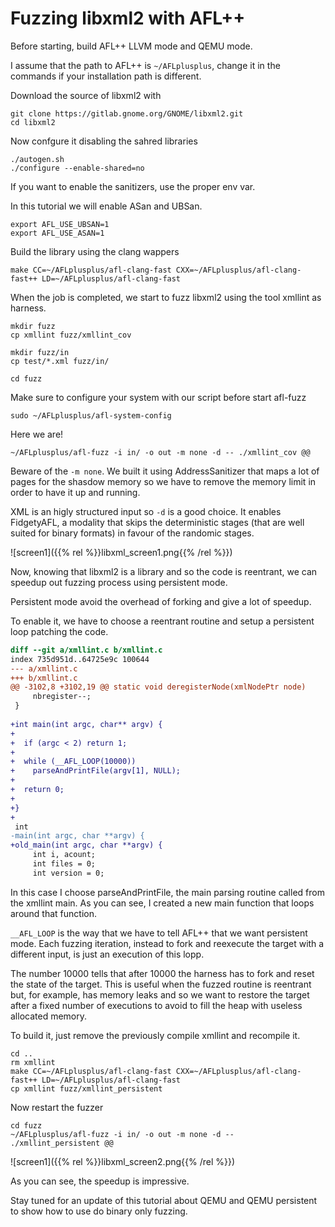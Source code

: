 # Fuzzing libxml2 with AFL++

Before starting, build AFL++ LLVM mode and QEMU mode.

I assume that the path to AFL++ is `~/AFLplusplus`, change it in the commands if your installation path is different.

Download the source of libxml2 with

```shell
git clone https://gitlab.gnome.org/GNOME/libxml2.git
cd libxml2
```

Now confgure it disabling the sahred libraries

```shell
./autogen.sh
./configure --enable-shared=no
```

If you want to enable the sanitizers, use the proper env var.

In this tutorial we will enable ASan and UBSan.

```shell
export AFL_USE_UBSAN=1
export AFL_USE_ASAN=1
```

Build the library using the clang wappers

```shell
make CC=~/AFLplusplus/afl-clang-fast CXX=~/AFLplusplus/afl-clang-fast++ LD=~/AFLplusplus/afl-clang-fast
```

When the job is completed, we start to fuzz libxml2 using the tool xmllint as harness.

```shell
mkdir fuzz
cp xmllint fuzz/xmllint_cov

mkdir fuzz/in
cp test/*.xml fuzz/in/

cd fuzz
```

Make sure to configure your system with our script before start afl-fuzz

```shell
sudo ~/AFLplusplus/afl-system-config
```

Here we are!

```shell
~/AFLplusplus/afl-fuzz -i in/ -o out -m none -d -- ./xmllint_cov @@
```

Beware of the `-m none`. We built it using AddressSanitizer that maps a lot of pages for the shasdow memory so we have to remove the memory limit in order to have it up and running.

XML is an higly structured input so `-d` is a good choice. It enables FidgetyAFL, a modality that skips the deterministic stages (that are well suited for binary formats) in favour of the randomic stages.

![screen1]({{% rel %}}libxml_screen1.png{{% /rel %}})

Now, knowing that libxml2 is a library and so the code is reentrant, we can speedup out fuzzing process using persistent mode.

Persistent mode avoid the overhead of forking and give a lot of speedup.

To enable it, we have to choose a reentrant routine and setup a persistent loop patching the code.

```diff
diff --git a/xmllint.c b/xmllint.c
index 735d951d..64725e9c 100644
--- a/xmllint.c
+++ b/xmllint.c
@@ -3102,8 +3102,19 @@ static void deregisterNode(xmlNodePtr node)
     nbregister--;
 }
 
+int main(int argc, char** argv) {
+
+  if (argc < 2) return 1;
+
+  while (__AFL_LOOP(10000))
+    parseAndPrintFile(argv[1], NULL);
+
+  return 0;
+
+}
+
 int
-main(int argc, char **argv) {
+old_main(int argc, char **argv) {
     int i, acount;
     int files = 0;
     int version = 0;
```

In this case I choose parseAndPrintFile, the main parsing routine called from the xmllint main. As you can see, I created a new main function that loops around that function.

`__AFL_LOOP` is the way that we have to tell AFL++ that we want persistent mode. Each fuzzing iteration, instead to fork and reexecute the target with a different input, is just an execution of this lopp.

The number 10000 tells that after 10000 the harness has to fork and reset the state of the target. This is useful when the fuzzed routine is reentrant but, for example, has memory leaks and so we want to restore the target after a fixed number of executions to avoid to fill the heap with useless allocated memory.

To build it, just remove the previously compile xmllint and recompile it.

```shell
cd ..
rm xmllint
make CC=~/AFLplusplus/afl-clang-fast CXX=~/AFLplusplus/afl-clang-fast++ LD=~/AFLplusplus/afl-clang-fast
cp xmllint fuzz/xmllint_persistent
```

Now restart the fuzzer

```shell
cd fuzz
~/AFLplusplus/afl-fuzz -i in/ -o out -m none -d -- ./xmllint_persistent @@
```

![screen1]({{% rel %}}libxml_screen2.png{{% /rel %}})

As you can see, the speedup is impressive.

Stay tuned for an update of this tutorial about QEMU and QEMU persistent to show how to use do binary only fuzzing.

